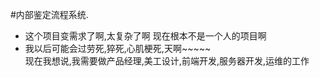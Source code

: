 #内部鉴定流程系统.
* 这个项目变需求了啊,太复杂了啊 现在根本不是一个人的项目啊
* 我以后可能会过劳死,猝死,心肌梗死,天啊~~~~~<br>
现在我想说,我需要做产品经理,美工设计,前端开发,服务器开发,运维的工作
